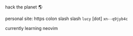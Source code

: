 hack the planet 🌎

personal site: https colon slash slash `lucy` [dot] `xn--q9jyb4c`

currently learning neovim
